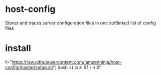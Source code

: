 # host-config
Stores and tracks server configuration files in one softlinked list of config files

# install
f="https://raw.githubusercontent.com/iamzenninja/host-config/master/setup.sh"; bash <( curl $f ) -i $f
